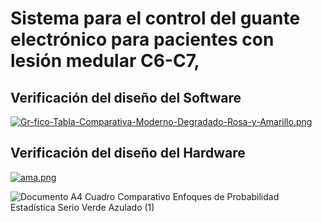# Sistema para el control del guante electrónico para pacientes con lesión medular C6-C7,
## Verificación del diseño del Software
[![Gr-fico-Tabla-Comparativa-Moderno-Degradado-Rosa-y-Amarillo.png](https://i.postimg.cc/sg7zML3C/Gr-fico-Tabla-Comparativa-Moderno-Degradado-Rosa-y-Amarillo.png)](https://postimg.cc/qNJSYjt1)


## Verificación del diseño del Hardware
[![ama.png](https://i.postimg.cc/ydvsVSsJ/ama.png)](https://postimg.cc/LYYrD5qR)


![Documento A4 Cuadro Comparativo Enfoques de Probabilidad Estadística Serio Verde Azulado (1)](https://github.com/user-attachments/assets/84c573fc-fbb6-4108-8954-3c987130d48b)
